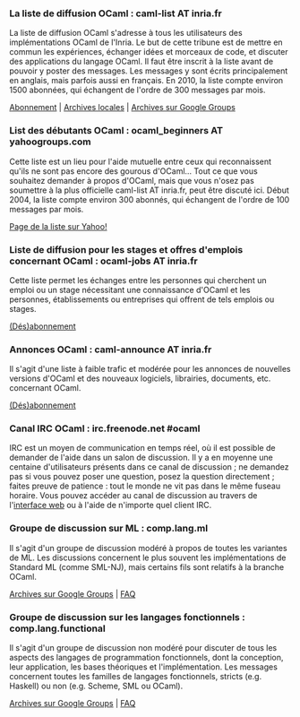 ### La liste de diffusion OCaml : caml-list AT inria.fr

La liste de diffusion OCaml s'adresse à tous les utilisateurs des implémentations OCaml de l'Inria. Le but de cette tribune est de mettre en commun les expériences, échanger idées et morceaux de code, et discuter des applications du langage OCaml. Il faut être inscrit à la liste avant de pouvoir y poster des messages. Les messages y sont écrits principalement en anglais, mais parfois aussi en français. En 2010, la liste compte environ 1500 abonnées, qui échangent de l'ordre de 300 messages par mois.

[Abonnement](https://sympa.inria.fr/sympa/subscribe/caml-list) | [Archives locales](https://sympa.inria.fr/sympa/arc/caml-list) | [Archives sur Google Groups](http://groups.google.com/groups?group=fa.caml)

### List des débutants OCaml : ocaml\_beginners AT yahoogroups.com

Cette liste est un lieu pour l'aide mutuelle entre ceux qui reconnaissent qu'ils ne sont pas encore des gourous d'OCaml... Tout ce que vous souhaitez demander à propos d'OCaml, mais que vous n'osez pas soumettre à la plus officielle caml-list AT inria.fr, peut être discuté ici. Début 2004, la liste compte environ 300 abonnés, qui échangent de l'ordre de 100 messages par mois.

[Page de la liste sur Yahoo!](http://tech.groups.yahoo.com/group/ocaml_beginners/)

### Liste de diffusion pour les stages et offres d'emplois concernant OCaml : ocaml-jobs AT inria.fr

Cette liste permet les échanges entre les personnes qui cherchent un emploi ou un stage nécessitant une connaissance d'OCaml et les personnes, établissements ou entreprises qui offrent de tels emplois ou stages.

[(Dés)abonnement](https://sympa.inria.fr/sympa/info/ocaml-jobs)

### Annonces OCaml : caml-announce AT inria.fr

Il s'agit d'une liste à faible trafic et modérée pour les annonces de nouvelles versions d'OCaml et des nouveaux logiciels, librairies, documents, etc. concernant OCaml.

[(Dés)abonnement](http://yquem.inria.fr/cgi-bin/mailman/listinfo/caml-announce)

### Canal IRC OCaml : irc.freenode.net \#ocaml

IRC est un moyen de communication en temps réel, où il est possible de demander de l'aide dans un salon de discussion. Il y a en moyenne une centaine d'utilisateurs présents dans ce canal de discussion ; ne demandez pas si vous pouvez poser une question, posez la question directement ; faites preuve de patience : tout le monde ne vit pas dans le même fuseau horaire. Vous pouvez accéder au canal de discussion au travers de l'[interface web](http://webchat.freenode.net/?channels=#ocaml) ou à l'aide de n'importe quel client IRC.

### Groupe de discussion sur ML : comp.lang.ml

Il s'agit d'un groupe de discussion modéré à propos de toutes les variantes de ML. Les discussions concernent le plus souvent les implémentations de Standard ML (comme SML-NJ), mais certains fils sont relatifs à la branche OCaml.

[Archives sur Google Groups](http://groups.google.com/groups?group=comp.lang.ml) | [FAQ](http://www.faqs.org/faqs/meta-lang-faq/)

### Groupe de discussion sur les langages fonctionnels : comp.lang.functional

Il s'agit d'un groupe de discussion non modéré pour discuter de tous les aspects des langages de programmation fonctionnels, dont la conception, leur application, les bases théoriques et l'implémentation. Les messages concernent toutes les familles de langages fonctionnels, stricts (e.g. Haskell) ou non (e.g. Scheme, SML ou OCaml).

[Archives sur Google Groups](http://groups.google.com/groups?group=comp.lang.functional) | [FAQ](http://www.cs.nott.ac.uk/~gmh/faq.html)
